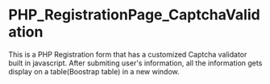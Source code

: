 # PHP_RegistrationPage_CaptchaValidation
This is a PHP Registration form that has a customized Captcha validator built in javascript. After submiting user's information, all the information gets display on a table(Boostrap table) in a new window.